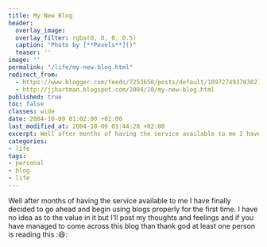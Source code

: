 ```yaml
---
title: My New Blog
header:
  overlay_image: 
  overlay_filter: rgba(0, 0, 0, 0.5)
  caption: "Photo by [**Pexels**]()"
  teaser: ''
image: ''
permalink: "/life/my-new-blog.html"
redirect_from:
  - https://www.blogger.com/feeds/7253650/posts/default/109727493703021954
  - http://jjhartman.blogspot.com/2004/10/my-new-blog.html
published: true
toc: false
classes: wide
date: 2004-10-09 01:02:00 +02:00
last_modified_at: 2004-10-09 01:44:28 +02:00
excerpt: Well after months of having the service available to me I have finally decided to go ahead and begin using blogs properly for the first time.
categories:
- life
tags:
- personal
- blog
- life
---
```

Well after months of having the service available to me I have finally decided to go ahead and begin using blogs properly for the first time. I have no idea as to the value in it but I'll post my thoughts and feelings and if you have managed to come across this blog than thank god at least one person is reading this ::smile::

